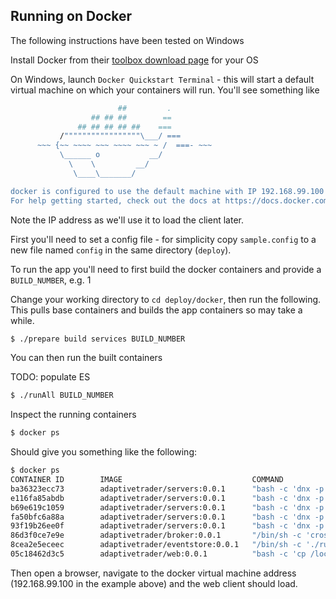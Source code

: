 ## Running on Docker

The following instructions have been tested on Windows

Install Docker from their [toolbox download page](https://www.docker.com/docker-toolbox) for your OS 

On Windows, launch `Docker Quickstart Terminal` - this will start a default virtual machine on which your containers will run. You'll see something like

```bash
                        ##         .
                  ## ## ##        ==
               ## ## ## ## ##    ===
           /"""""""""""""""""\___/ ===
      ~~~ {~~ ~~~~ ~~~ ~~~~ ~~~ ~ /  ===- ~~~
           \______ o           __/
             \    \         __/
              \____\_______/

docker is configured to use the default machine with IP 192.168.99.100
For help getting started, check out the docs at https://docs.docker.com
``` 

Note the IP address as we'll use it to load the client later.

First you'll need to set a config file - for simplicity copy `sample.config` to a new file named `config` in the same directory (`deploy`).

To run the app you'll need to first build the docker containers and provide a `BUILD_NUMBER`, e.g. 1

Change your working directory to `cd deploy/docker`, then run the following. This pulls base containers and builds the app containers so may take a while. 

```bash
$ ./prepare build services BUILD_NUMBER
```

You can then run the built containers

TODO: populate ES

```bash
$ ./runAll BUILD_NUMBER
```

Inspect the running containers

```bash
$ docker ps
```

Should give you something like the following:

```bash
$ docker ps
CONTAINER ID        IMAGE                             COMMAND                  CREATED             STATUS              PORTS               NAMES
ba36323ecc73        adaptivetrader/servers:0.0.1      "bash -c 'dnx -p Adap"   29 seconds ago      Up 23 seconds                           analytics
e116fa85abdb        adaptivetrader/servers:0.0.1      "bash -c 'dnx -p Adap"   30 seconds ago      Up 24 seconds                           blotter
b69e619c1059        adaptivetrader/servers:0.0.1      "bash -c 'dnx -p Adap"   31 seconds ago      Up 25 seconds                           tradeexecution
fa50bfc6a88a        adaptivetrader/servers:0.0.1      "bash -c 'dnx -p Adap"   32 seconds ago      Up 26 seconds                           pricing
93f19b26ee0f        adaptivetrader/servers:0.0.1      "bash -c 'dnx -p Adap"   33 seconds ago      Up 27 seconds                           reference
86d3f0ce7e9e        adaptivetrader/broker:0.0.1       "/bin/sh -c 'crossbar"   34 seconds ago      Up 28 seconds                           broker
8cea2e5eceec        adaptivetrader/eventstore:0.0.1   "/bin/sh -c './run-no"   35 seconds ago      Up 29 seconds                           eventstore
05c18462d3c5        adaptivetrader/web:0.0.1          "bash -c 'cp /localho"   35 seconds ago      Up 30 seconds                           web
```

Then open a browser, navigate to the docker virtual machine address (192.168.99.100 in the example above) and the web client should load.